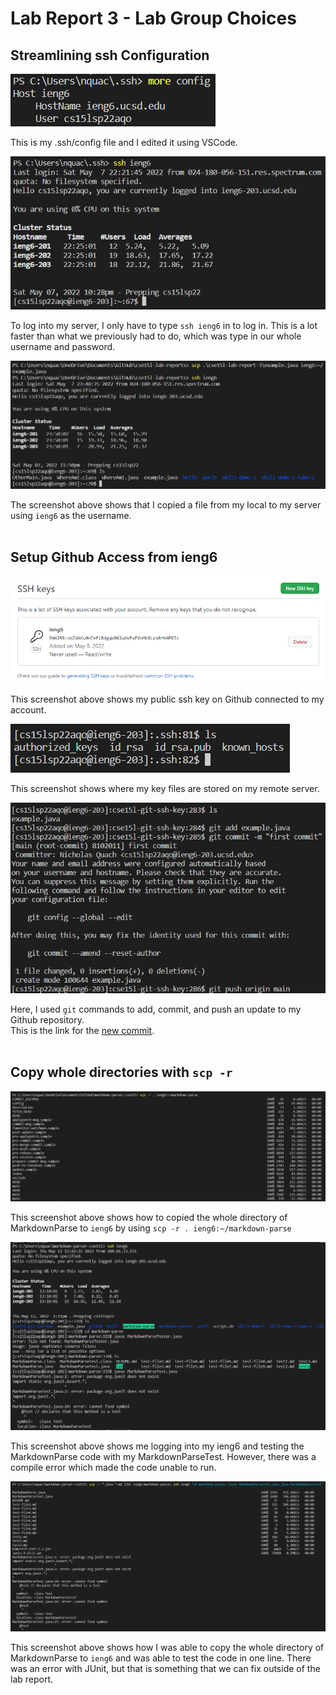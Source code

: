 <a>

# Lab Report 3 - Lab Group Choices

## Streamlining ssh Configuration

![ssh config file](./assets/config_file.png)

This is my .ssh/config file and I edited it using VSCode.

![ssh logging in](./assets/ssh%20ieng6.png)

To log into my server, I only have to type `ssh ieng6` in to log in. This is a lot
faster than what we previously had to do, which was type in our whole username
and password.

![scp commmand](./assets/scp%20ieng6.png)

The screenshot above shows that I copied a file from my local to my server using
`ieng6` as the username.
<br>
<br>

## Setup Github Access from ieng6

![public key on git](./assets/git%20key.png)

This screenshot above shows my public ssh key on Github connected to my account.

![private key](./assets/key%20location.png)

This screenshot shows where my key files are stored on my remote server.

![commands github](./assets/git%20commands%20ssh.png)

Here, I used `git` commands to add, commit, and push an update to my Github repository. <br>
This is the link for the [new commit](https://github.com/nquach1515/cse15l-git-ssh-key/commit/0887b6281bc2c159eef53c81adf524e77df546f8).
<br>
<br>

## Copy whole directories with `scp -r`

![copying whole](./assets/copying%20all%20files.png)

This screenshot above shows how to copied the whole directory of MarkdownParse to `ieng6` by using
`scp -r . ieng6:~/markdown-parse`

![testing](./assets/ssh%20log%20in.png)

This screenshot above shows me logging into my ieng6 and testing the MarkdownParse code with my 
MarkdownParseTest. However, there was a compile error which made the code unable to run.

![testing one line](./assets/one_line_222.png)

This screenshot above shows how I was able to copy the whole directory of MarkdownParse to `ieng6`
and was able to test the code in one line. There was an error with JUnit, but that 
is something that we can fix outside of the lab report.